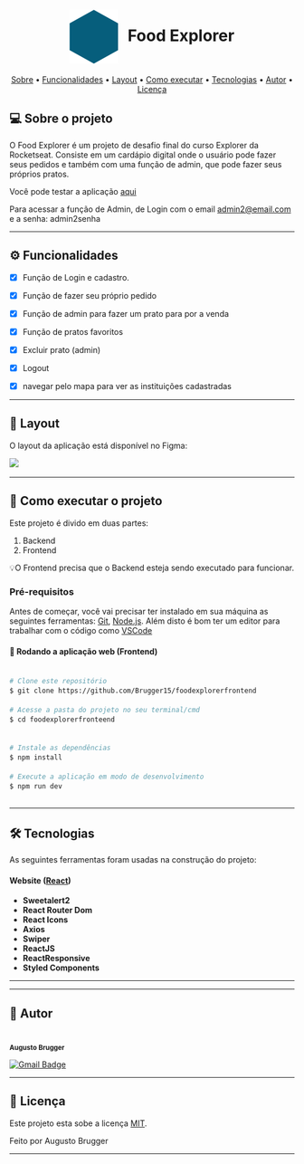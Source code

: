 <h1 align="center" style="text-align: center;">
  <img alt="Logo do Food Explorer" src="./src/assets/favicon.svg" style="vertical-align: middle; margin-right: 10px;">
  Food Explorer
</h1>

<p align="center">
 <a href="#-sobre-o-projeto">Sobre</a> •
 <a href="#-funcionalidades">Funcionalidades</a> •
 <a href="#-layout">Layout</a> • 
 <a href="#-como-executar-o-projeto">Como executar</a> • 
 <a href="#-tecnologias">Tecnologias</a> • 
 <a href="#-autor">Autor</a> • 
 <a href="#user-content--licença">Licença</a>
</p>


## 💻 Sobre o projeto

O Food Explorer é um projeto de desafio final do curso Explorer da Rocketseat. Consiste em um cardápio digital onde o usuário pode fazer seus pedidos e também com uma função de admin, que pode fazer seus próprios pratos.

Você pode testar a aplicação <a href="foodexploreraug.netlify.app">aqui</a> 

Para acessar a função de Admin, de Login com o email admin2@email.com e a senha: admin2senha




---

## ⚙️ Funcionalidades

  - [x] Função de Login e cadastro.
  - [x] Função de fazer seu próprio pedido
  - [x] Função de admin para fazer um prato para por a venda
  - [x] Função de pratos favoritos
  - [x] Excluir prato (admin)
  - [x] Logout
  - [x] navegar pelo mapa para ver as instituições cadastradas
  

---

## 🎨 Layout

O layout da aplicação está disponível no Figma:

<a href="https://www.figma.com/community/file/1196874589259687769/food-explorer-v2">
  <img  src="https://img.shields.io/badge/Acessar%20Layout%20-Figma-%2304D361">
</a>




---

## 🚀 Como executar o projeto

Este projeto é divido em duas partes:
1. Backend 
2. Frontend 


💡O Frontend  precisa que o Backend esteja sendo executado para funcionar.

### Pré-requisitos

Antes de começar, você vai precisar ter instalado em sua máquina as seguintes ferramentas:
[Git](https://git-scm.com), [Node.js](https://nodejs.org/en/). 
Além disto é bom ter um editor para trabalhar com o código como [VSCode](https://code.visualstudio.com/)







#### 🧭 Rodando a aplicação web (Frontend)

```bash

# Clone este repositório
$ git clone https://github.com/Brugger15/foodexplorerfrontend

# Acesse a pasta do projeto no seu terminal/cmd
$ cd foodexplorerfronteend


# Instale as dependências
$ npm install

# Execute a aplicação em modo de desenvolvimento
$ npm run dev



```

---

## 🛠 Tecnologias

As seguintes ferramentas foram usadas na construção do projeto:

#### **Website**  ([React](https://reactjs.org/))

-   **Sweetalert2**
-   **React Router Dom**
-   **React Icons**
-   **Axios**
-   **Swiper**
-   **ReactJS**
-   **ReactResponsive**
-   **Styled Components**

---


  
</table>


---

## 🦸 Autor


 <br />
 <sub><b>Augusto Brugger</b></sub>
 <br />

  
[![Gmail Badge](https://img.shields.io/badge/-augustobcp15@gmail.com-c14438?style=flat-square&logo=Gmail&logoColor=white&link=mailto:augustobrugger@gmail.com)](mailto:augustobcp15@gmail.com)

---

## 📝 Licença

Este projeto esta sobe a licença [MIT](./LICENSE).

Feito por Augusto Brugger 

---

